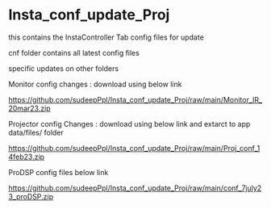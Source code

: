 # Insta_conf_update_Proj
this contains the InstaController Tab config files for update


cnf folder contains all latest config files

specific updates on other folders

Monitor config changes : download using below link

https://github.com/sudeepPpl/Insta_conf_update_Proj/raw/main/Monitor_IR_20mar23.zip

Projector config Changes : download using below link and extarct to app data/files/ folder

https://github.com/sudeepPpl/Insta_conf_update_Proj/raw/main/Proj_conf_14feb23.zip

ProDSP config files below link

https://github.com/sudeepPpl/Insta_conf_update_Proj/raw/main/conf_7july23_proDSP.zip

